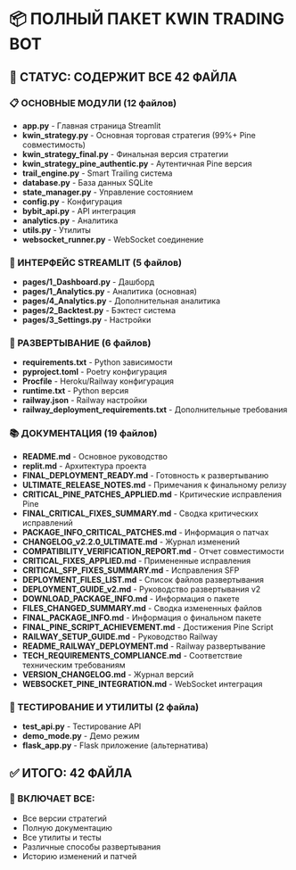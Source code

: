 # 📦 ПОЛНЫЙ ПАКЕТ KWIN TRADING BOT

## 🎯 СТАТУС: СОДЕРЖИТ ВСЕ 42 ФАЙЛА

### 📋 ОСНОВНЫЕ МОДУЛИ (12 файлов)
- **app.py** - Главная страница Streamlit
- **kwin_strategy.py** - Основная торговая стратегия (99%+ Pine совместимость)
- **kwin_strategy_final.py** - Финальная версия стратегии
- **kwin_strategy_pine_authentic.py** - Аутентичная Pine версия
- **trail_engine.py** - Smart Trailing система
- **database.py** - База данных SQLite
- **state_manager.py** - Управление состоянием
- **config.py** - Конфигурация
- **bybit_api.py** - API интеграция
- **analytics.py** - Аналитика
- **utils.py** - Утилиты
- **websocket_runner.py** - WebSocket соединение

### 📱 ИНТЕРФЕЙС STREAMLIT (5 файлов)
- **pages/1_Dashboard.py** - Дашборд
- **pages/1_Analytics.py** - Аналитика (основная)
- **pages/4_Analytics.py** - Дополнительная аналитика
- **pages/2_Backtest.py** - Бэктест система
- **pages/3_Settings.py** - Настройки

### 🚀 РАЗВЕРТЫВАНИЕ (6 файлов)
- **requirements.txt** - Python зависимости
- **pyproject.toml** - Poetry конфигурация
- **Procfile** - Heroku/Railway конфигурация
- **runtime.txt** - Python версия
- **railway.json** - Railway настройки
- **railway_deployment_requirements.txt** - Дополнительные требования

### 📚 ДОКУМЕНТАЦИЯ (19 файлов)
- **README.md** - Основное руководство
- **replit.md** - Архитектура проекта
- **FINAL_DEPLOYMENT_READY.md** - Готовность к развертыванию
- **ULTIMATE_RELEASE_NOTES.md** - Примечания к финальному релизу
- **CRITICAL_PINE_PATCHES_APPLIED.md** - Критические исправления Pine
- **FINAL_CRITICAL_FIXES_SUMMARY.md** - Сводка критических исправлений
- **PACKAGE_INFO_CRITICAL_PATCHES.md** - Информация о патчах
- **CHANGELOG_v2.2.0_ULTIMATE.md** - Журнал изменений
- **COMPATIBILITY_VERIFICATION_REPORT.md** - Отчет совместимости
- **CRITICAL_FIXES_APPLIED.md** - Примененные исправления
- **CRITICAL_SFP_FIXES_SUMMARY.md** - Исправления SFP
- **DEPLOYMENT_FILES_LIST.md** - Список файлов развертывания
- **DEPLOYMENT_GUIDE_v2.md** - Руководство развертывания v2
- **DOWNLOAD_PACKAGE_INFO.md** - Информация о пакете
- **FILES_CHANGED_SUMMARY.md** - Сводка измененных файлов
- **FINAL_PACKAGE_INFO.md** - Информация о финальном пакете
- **FINAL_PINE_SCRIPT_ACHIEVEMENT.md** - Достижения Pine Script
- **RAILWAY_SETUP_GUIDE.md** - Руководство Railway
- **README_RAILWAY_DEPLOYMENT.md** - Railway развертывание
- **TECH_REQUIREMENTS_COMPLIANCE.md** - Соответствие техническим требованиям
- **VERSION_CHANGELOG.md** - Журнал версий
- **WEBSOCKET_PINE_INTEGRATION.md** - WebSocket интеграция

### 🧪 ТЕСТИРОВАНИЕ И УТИЛИТЫ (2 файла)
- **test_api.py** - Тестирование API
- **demo_mode.py** - Демо режим
- **flask_app.py** - Flask приложение (альтернатива)

## ✅ ИТОГО: 42 ФАЙЛА

### 🎯 ВКЛЮЧАЕТ ВСЕ:
- Все версии стратегий
- Полную документацию
- Все утилиты и тесты
- Различные способы развертывания
- Историю изменений и патчей